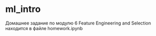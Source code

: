 # ml_intro
Домашнее задание по модулю 6 Feature Engineering and Selection находится в файле homework.ipynb
